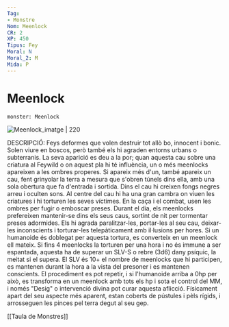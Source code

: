 ```yaml
---
Tag:
- Monstre
Nom: Meenlock
CR: 2
XP: 450
Tipus: Fey
Moral: N
Moral_2: M
Mida: P
---
```

# Meenlock

```statblock
monster: Meenlock
```

![Meenlock_imatge | 220](https://static.wikia.nocookie.net/forgottenrealms/images/2/2a/Meenlock-5e.jpg/revision/latest?cb=20171010231639)

DESCRIPCIÓ: 
Feys deformes que volen destruir tot allò bo, innocent i bonic. Solen viure en boscos, però també els hi agraden entorns urbans o subterranis. La seva aparició es deu a la por; quan aquesta cau sobre una criatura al Feywild o on aquest pla hi té influència, un o més meenlocks apareixen a les ombres properes. Si apareix més d'un, també apareix un cau, fent grinyolar la terra a mesura que s'obren túnels dins ella, amb una sola obertura que fa d'entrada i sortida. Dins el cau hi creixen fongs negres arreu i oculten sons. Al centre del cau hi ha una gran cambra on viuen les criatures i hi torturen les seves víctimes. En la caça i el combat, usen les ombres per fugir o emboscar preses. Durant el dia, els meenlocks prefereixen mantenir-se dins els seus caus, sortint de nit per tormentar preses adormides. Els hi agrada paralitzar-les, portar-les al seu cau, deixar-les inconscients i torturar-les telepàticament amb il·lusions per hores. Si un humanoide és doblegat per aquesta tortura, es converteix en un meenlock ell mateix. Si fins 4 meenlocks la torturen per una hora i no és immune a ser espantada, aquesta ha de superar un SLV-S o rebre (3d6) dany psíquic, la meitat si el supera. El SLV és 10+ el nombre de meenlocks que hi participen, es mantenen durant la hora a la vista del presoner i es mantenen conscients. El procediment es pot repetir, i si l'humanoide arriba a 0hp per això, es transforma en un meenlock amb tots els hp i sota el control del MM, i només "Desig" o intervenció divina pot curar aquesta aflicció. Físicament apart del seu aspecte més aparent, estan coberts de pústules i pèls rígids, i arrosseguen les pinces pel terra degut al seu gep.

[[Taula de Monstres]]